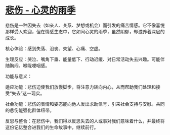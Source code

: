 # [悲伤 - 心灵的雨季](https://hoo.be/ysgc5)

悲伤是一种因失去（如亲人、关系、梦想或机会）而引发的痛苦情感。它不像喜悦那样受人欢迎，但在情感生态中，它如同心灵的雨季，虽然阴郁，却滋养着深层的成长。

核心体验：感到失落、沮丧、失望、心痛、空虚。

生理反应：哭泣、嘴角下垂、能量低下、行动迟缓、对日常活动失去兴趣。可能伴随胸闷、喉咙哽咽感。

功能与意义：

适应功能：悲伤迫使我们放慢脚步，将注意力转向内心，从而帮助我们处理和接受“失去”这一现实。

社会功能：悲伤的表情和姿态能向他人发出求助信号，引来社会支持与安慰。共同的悲伤能强化群体纽带。

反思与整合：在悲伤中，我们得以反思失去的人或事对我们意味着什么，并最终将这份记忆整合进我们的生命故事中，继续前行。
